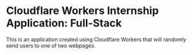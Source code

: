 # Cloudflare Workers Internship Application: Full-Stack
This is an application created using Cloudflare Workers  that will randomly send users to one of two webpages.
